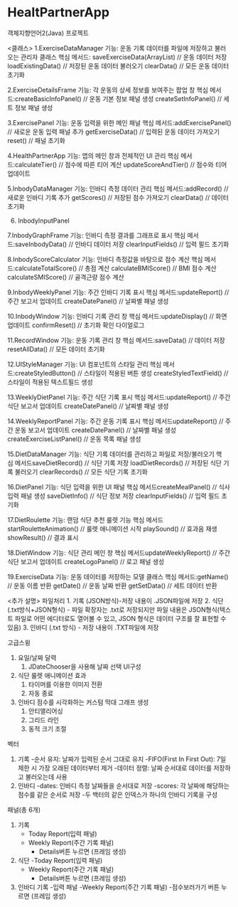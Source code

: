 # HealtPartnerApp
객체지향언어2(Java) 프로젝트

<클래스>
1.ExerciseDataManager
기능: 운동 기록 데이터를 파일에 저장하고 불러오는 관리자 클래스
핵심 메서드:
saveExerciseData(ArrayList<ExerciseData>) // 운동 데이터 저장
loadExistingData() // 저장된 운동 데이터 불러오기
clearData() // 모든 운동 데이터 초기화

2.ExerciseDetailsFrame
기능: 각 운동의 상세 정보를 보여주는 팝업 창
핵심 메서드:createBasicInfoPanel() // 운동 기본 정보 패널 생성
createSetInfoPanel() // 세트 정보 패널 생성

3.ExercisePanel
기능: 운동 입력을 위한 메인 패널
핵심 메서드:addExercisePanel() // 새로운 운동 입력 패널 추가
getExerciseData() // 입력된 운동 데이터 가져오기
reset() // 패널 초기화

4.HealthPartnerApp
기능: 앱의 메인 창과 전체적인 UI 관리
핵심 메서드:calculateTier() // 점수에 따른 티어 계산
updateScoreAndTier() // 점수와 티어 업데이트

5.InbodyDataManager
기능: 인바디 측정 데이터 관리
핵심 메서드:addRecord() // 새로운 인바디 기록 추가
getScores() // 저장된 점수 가져오기
clearData() // 데이터 초기화

6. InbodyInputPanel

7.InbodyGraphFrame
기능: 인바디 측정 결과를 그래프로 표시
핵심 메서드:saveInbodyData() // 인바디 데이터 저장
clearInputFields() // 입력 필드 초기화

8.InbodyScoreCalculator
기능: 인바디 측정값을 바탕으로 점수 계산
핵심 메서드:calculateTotalScore() // 총점 계산
calculateBMIScore() // BMI 점수 계산
calculateSMIScore() // 골격근량 점수 계산

9.InbodyWeeklyPanel
기능: 주간 인바디 기록 표시
핵심 메서드:updateReport() // 주간 보고서 업데이트
createDatePanel() // 날짜별 패널 생성

10.InbodyWindow
기능: 인바디 기록 관리 창
핵심 메서드:updateDisplay() // 화면 업데이트
confirmReset() // 초기화 확인 다이얼로그

11.RecordWindow
기능: 운동 기록 관리 창
핵심 메서드:saveData() // 데이터 저장
resetAllData() // 모든 데이터 초기화

12.UIStyleManager
기능: UI 컴포넌트의 스타일 관리
핵심 메서드:createStyledButton() // 스타일이 적용된 버튼 생성
createStyledTextField() // 스타일이 적용된 텍스트필드 생성

13.WeeklyDietPanel
기능: 주간 식단 기록 표시
핵심 메서드:updateReport() // 주간 식단 보고서 업데이트
createDatePanel() // 날짜별 패널 생성

14.WeeklyReportPanel
기능: 주간 운동 기록 표시
핵심 메서드updateReport() // 주간 운동 보고서 업데이트
createDatePanel() // 날짜별 패널 생성
createExerciseListPanel() // 운동 목록 패널 생성

15.DietDataManager
기능: 식단 기록 데이터를 관리하고 파일로 저장/불러오기
핵심 메서드saveDietRecord() // 식단 기록 저장
loadDietRecords() // 저장된 식단 기록 불러오기
clearRecords() // 모든 식단 기록 초기화

16.DietPanel
기능: 식단 입력을 위한 UI 패널
핵심 메서드createMealPanel() // 식사 입력 패널 생성
saveDietInfo() // 식단 정보 저장
clearInputFields() // 입력 필드 초기화

17.DietRoulette
기능: 랜덤 식단 추천 룰렛 기능
핵심 메서드startRouletteAnimation() // 룰렛 애니메이션 시작
playSound() // 효과음 재생
showResult() // 결과 표시

18.DietWindow
기능: 식단 관리 메인 창
핵심 메서드updateWeeklyReport() // 주간 식단 보고서 업데이트
createLogoPanel() // 로고 패널 생성

19.ExerciseData
기능: 운동 데이터를 저장하는 모델 클래스
핵심 메서드:getName() // 운동 이름 반환
getDate() // 운동 날짜 반환
getSetData() // 세트 데이터 반환

<추가 설명>
파일처리
    1. 기록 (JSON방식)-저장 내용이 .JSON파일에 저장
    2. 식단 (.txt방식+JSON형식) - 파일 확장자는 .txt로 저장되지만 파일 내용은 JSON형식(텍스트 파일로 어떤 에디터로도 열어볼 수 있고, JSON 형식은 데이터 구조를 잘 표현할 수 있음)
    3. 인바디 (.txt 방식) - 저장 내용이 .TXT파일에 저장

고급스윙
1. 요일/날짜 달력 
    1. JDateChooser을 사용해 날짜 선택 UI구성
2. 식단 룰렛 애니메이션 효과
    1.  타이머를 이용한 이미지 전환
    2. 자동 종료
3. 인바디 점수를 시각화하는 커스텀 막대 그래프 생성
    1. 안티앨리어싱 
    2. 그리드 라인
    3. 동적 크기 조절

벡터
1. 기록
	-순서 유지: 날짜가 입력된 순서 그대로 유지
	-FIFO(First In First Out): 7일 제한 시 가장 오래된 데이터부터 제거
	-데이터 정렬: 날짜 순서대로 데이터를 저장하고 불러오는데 사용
2. 인바디
	-dates: 인바디 측정 날짜들을 순서대로 저장
	-scores: 각 날짜에 해당하는 점수를 같은 순서로 저장
		-두 백터의 같은 인덱스가 하나의 인바디 기록을 구성

패널(총 6개)
1. 기록 
    - Today Report(입력 패널)
    - Weekly Report(주간 기록 패널)
        - Details버튼 누르면 (프레임 생성)
2. 식단
	-Today Report(입력 패널)
    - Weekly Report(주간 기록 패널)
        - Details버튼 누르면 (프레임 생성)
3. 인바디 기록
	-입력 패널
	-Weekly Report(주간 기록 패널)
	-점수보러가기 버튼 누르면 (프레임 생성)
